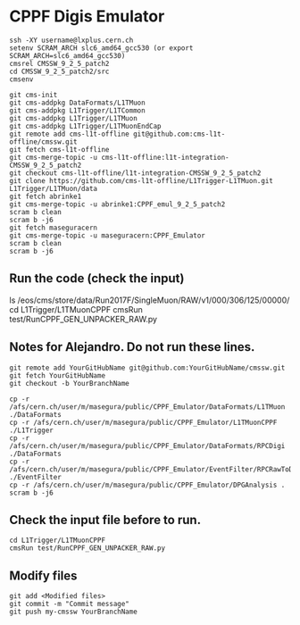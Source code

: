 # CPPF Digis Emulator

```
ssh -XY username@lxplus.cern.ch
setenv SCRAM_ARCH slc6_amd64_gcc530 (or export SCRAM_ARCH=slc6_amd64_gcc530)
cmsrel CMSSW_9_2_5_patch2
cd CMSSW_9_2_5_patch2/src
cmsenv
```

```
git cms-init
git cms-addpkg DataFormats/L1TMuon
git cms-addpkg L1Trigger/L1TCommon
git cms-addpkg L1Trigger/L1TMuon
git cms-addpkg L1Trigger/L1TMuonEndCap
git remote add cms-l1t-offline git@github.com:cms-l1t-offline/cmssw.git
git fetch cms-l1t-offline
git cms-merge-topic -u cms-l1t-offline:l1t-integration-CMSSW_9_2_5_patch2
git checkout cms-l1t-offline/l1t-integration-CMSSW_9_2_5_patch2
git clone https://github.com/cms-l1t-offline/L1Trigger-L1TMuon.git L1Trigger/L1TMuon/data
git fetch abrinke1
git cms-merge-topic -u abrinke1:CPPF_emul_9_2_5_patch2
scram b clean
scram b -j6
git fetch maseguracern
git cms-merge-topic -u maseguracern:CPPF_Emulator
scram b clean 
scram b -j6
```
## Run the code (check the input)
ls /eos/cms/store/data/Run2017F/SingleMuon/RAW/v1/000/306/125/00000/
cd L1Trigger/L1TMuonCPPF
cmsRun test/RunCPPF_GEN_UNPACKER_RAW.py

## Notes for Alejandro. Do not run these lines.

```
git remote add YourGitHubName git@github.com:YourGitHubName/cmssw.git
git fetch YourGitHubName
git checkout -b YourBranchName
```


```
cp -r /afs/cern.ch/user/m/masegura/public/CPPF_Emulator/DataFormats/L1TMuon ./DataFormats
cp -r /afs/cern.ch/user/m/masegura/public/CPPF_Emulator/L1TMuonCPPF ./L1Trigger
cp -r /afs/cern.ch/user/m/masegura/public/CPPF_Emulator/DataFormats/RPCDigi ./DataFormats
cp -r /afs/cern.ch/user/m/masegura/public/CPPF_Emulator/EventFilter/RPCRawToDigi ./EventFilter
cp -r /afs/cern.ch/user/m/masegura/public/CPPF_Emulator/DPGAnalysis .
scram b -j6
```

## Check the input file before to run.
```
cd L1Trigger/L1TMuonCPPF
cmsRun test/RunCPPF_GEN_UNPACKER_RAW.py
```

## Modify files
```
git add <Modified files>
git commit -m "Commit message"
git push my-cmssw YourBranchName
```

